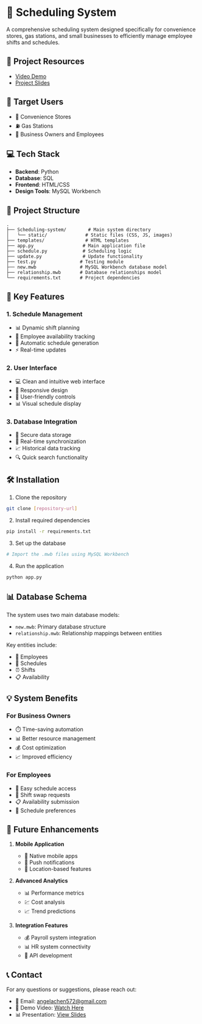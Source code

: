 # 📅 Scheduling System

A comprehensive scheduling system designed specifically for convenience stores, gas stations, and small businesses to efficiently manage employee shifts and schedules.

## 🎥 Project Resources
- [Video Demo](https://drive.google.com/file/d/1dOWkfAOg4v23npsz4hLvx4L_l3Y802g9/view?usp=sharing)
- [Project Slides](https://www.canva.com/design/DAGPOOIn43w/uaJ23iJiGIqEy5abAUu2IA/edit)

## 🎯 Target Users
- 🏪 Convenience Stores
- ⛽ Gas Stations
- 👥 Business Owners and Employees

## 💻 Tech Stack
- **Backend**: Python
- **Database**: SQL
- **Frontend**: HTML/CSS
- **Design Tools**: MySQL Workbench

## 📁 Project Structure
```
.
├── Scheduling-system/        # Main system directory
│   └── static/              # Static files (CSS, JS, images)
├── templates/               # HTML templates
├── app.py                  # Main application file
├── schedule.py             # Scheduling logic
├── update.py               # Update functionality
├── test.py                # Testing module
├── new.mwb                # MySQL Workbench database model
├── relationship.mwb       # Database relationships model
└── requirements.txt       # Project dependencies
```

## 🚀 Key Features

### 1. Schedule Management
- 📊 Dynamic shift planning
- 👥 Employee availability tracking
- 🔄 Automatic schedule generation
- ⚡ Real-time updates

### 2. User Interface
- 💻 Clean and intuitive web interface
- 📱 Responsive design
- 🎨 User-friendly controls
- 📊 Visual schedule display

### 3. Database Integration
- 💾 Secure data storage
- 🔄 Real-time synchronization
- 📈 Historical data tracking
- 🔍 Quick search functionality

## 🛠️ Installation

1. Clone the repository
```bash
git clone [repository-url]
```

2. Install required dependencies
```bash
pip install -r requirements.txt
```

3. Set up the database
```bash
# Import the .mwb files using MySQL Workbench
```

4. Run the application
```bash
python app.py
```

## 📊 Database Schema

The system uses two main database models:
- `new.mwb`: Primary database structure
- `relationship.mwb`: Relationship mappings between entities

Key entities include:
- 👥 Employees
- 📅 Schedules
- ⏰ Shifts
- 📋 Availability

## 💡 System Benefits

### For Business Owners
- ⏱️ Time-saving automation
- 📊 Better resource management
- 💰 Cost optimization
- 📈 Improved efficiency

### For Employees
- 📱 Easy schedule access
- 🔄 Shift swap requests
- 📋 Availability submission
- 📅 Schedule preferences

## 🔮 Future Enhancements

1. **Mobile Application**
   - 📱 Native mobile apps
   - 🔔 Push notifications
   - 📍 Location-based features

2. **Advanced Analytics**
   - 📊 Performance metrics
   - 💹 Cost analysis
   - 📈 Trend predictions

3. **Integration Features**
   - 💰 Payroll system integration
   - 📊 HR system connectivity
   - 🔄 API development

## 📞 Contact

For any questions or suggestions, please reach out:
- 📧 Email: angelachen572@gmail.com
- 🎥 Demo Video: [Watch Here](https://drive.google.com/file/d/1dOWkfAOg4v23npsz4hLvx4L_l3Y802g9/view?usp=sharing)
- 📊 Presentation: [View Slides](https://www.canva.com/design/DAGPOOIn43w/uaJ23iJiGIqEy5abAUu2IA/edit)
